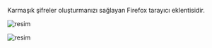 Karmaşık şifreler oluşturmanızı sağlayan Firefox tarayıcı eklentisidir.

![resim](https://github.com/user-attachments/assets/f41a4536-4a43-42e8-9016-6b7bb8a3f944)

![resim](https://github.com/user-attachments/assets/21016981-3903-4df2-a8ec-42d732c4cdbc)
